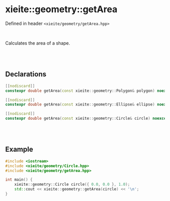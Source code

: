 # xieite::geometry::getArea
Defined in header `<xieite/geometry/getArea.hpp>`

<br/>

Calculates the area of a shape.

<br/><br/>

## Declarations
```cpp
[[nodiscard]]
constexpr double getArea(const xieite::geometry::Polygon& polygon) noexcept;
```
```cpp
[[nodiscard]]
constexpr double getArea(const xieite::geometry::Ellipse& ellipse) noexcept;
```
```cpp
[[nodiscard]]
constexpr double getArea(const xieite::geometry::Circle& circle) noexcept;
```

<br/><br/>

## Example
```cpp
#include <iostream>
#include <xieite/geometry/Circle.hpp>
#include <xieite/geometry/getArea.hpp>

int main() {
	xieite::geometry::Circle circle({ 0.0, 0.0 }, 1.0);
	std::cout << xieite::geometry::getArea(circle) << '\n';
}
```
